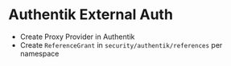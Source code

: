 # Authentik External Auth

- Create Proxy Provider in Authentik
- Create `ReferenceGrant` in `security/authentik/references` per namespace